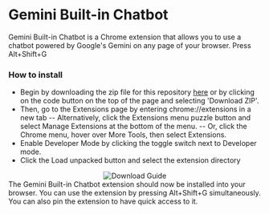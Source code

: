 
# Gemini Built-in Chatbot

Gemini Built-in Chatbot is a Chrome extension that allows you to use a chatbot powered by Google's Gemini on any page of your browser. Press Alt+Shift+G

### How to install

- Begin by downloading the zip file for this repository [here](https://github.com/Guitarband/Gemini_Built-in_Chatbot/archive/refs/heads/master.zip) or by clicking on the code button on the top of the page and selecting 'Download ZIP'.
- Then, go to the Extensions page by entering chrome://extensions in a new tab
  -- Alternatively, click the Extensions menu puzzle button and select Manage Extensions at the bottom of the menu.
  -- Or, click the Chrome menu, hover over More Tools, then select Extensions.
- Enable Developer Mode by clicking the toggle switch next to Developer mode.
- Click the Load unpacked button and select the extension directory

<div style="text-align: center">
    <img src="https://developer.chrome.com/static/docs/extensions/get-started/tutorial/hello-world/image/extensions-page-e0d64d89a6acf_960.png" alt="Download Guide" style="max-width: 80%; height: auto;">
</div>
The Gemini Built-in Chatbot extension should now be installed into your browser. You can use the extension by pressing Alt+Shift+G simultaneously. You can also pin the extension to have quick access to it.